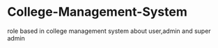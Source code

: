 # College-Management-System
role based in college management system about user,admin and super admin
